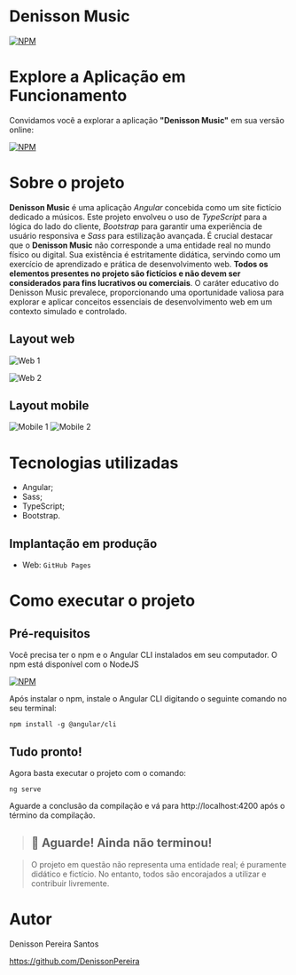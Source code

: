 # Denisson Music

[![NPM](https://img.shields.io/npm/l/react)](https://github.com/DenissonPereira/denisson-music/blob/main/LICENSE) 

# Explore a Aplicação em Funcionamento

Convidamos você a explorar a aplicação **"Denisson Music"** em sua versão online: 

[![NPM](https://img.shields.io/badge/Clique%20Aqui-8A2BE2)](https://denissonpereira.github.io/denisson-music/home)

# Sobre o projeto

**Denisson Music** é uma aplicação *Angular* concebida como um site fictício dedicado a músicos. Este projeto envolveu o uso de *TypeScript* para a lógica do lado do cliente, *Bootstrap* para garantir uma experiência de usuário responsiva e *Sass* para estilização avançada. É crucial destacar que o **Denisson Music** não corresponde a uma entidade real no mundo físico ou digital. Sua existência é estritamente didática, servindo como um exercício de aprendizado e prática de desenvolvimento web. **Todos os elementos presentes no projeto são fictícios e não devem ser considerados para fins lucrativos ou comerciais**. O caráter educativo do Denisson Music prevalece, proporcionando uma oportunidade valiosa para explorar e aplicar conceitos essenciais de desenvolvimento web em um contexto simulado e controlado.

## Layout web
![Web 1](./public/denis-music.gif) 

![Web 2](./public/web2.png) 

## Layout mobile
![Mobile 1](./public/mob1.jpg) ![Mobile 2](./public/mob2.jpg)

# Tecnologias utilizadas

- Angular;
- Sass;
- TypeScript;
- Bootstrap.

## Implantação em produção

- Web: `GitHub Pages`

# Como executar o projeto

## Pré-requisitos

Você precisa ter o npm e o Angular CLI instalados em seu computador. O npm está disponível com o NodeJS 

[![NPM](https://img.shields.io/badge/Clique%20Aqui-00FF00)](https://nodejs.org/en)

Após instalar o npm, instale o Angular CLI digitando o seguinte comando no seu terminal:

```
npm install -g @angular/cli
```

## Tudo pronto!

Agora basta executar o projeto com o comando:

```
ng serve
```

Aguarde a conclusão da compilação e vá para http://localhost:4200 após o término da compilação.

>## 🚨 Aguarde! Ainda não terminou!

>O projeto em questão não representa uma entidade real; é puramente didático e fictício. No entanto, todos são encorajados a utilizar e contribuir livremente.

# Autor

Denisson Pereira Santos

https://github.com/DenissonPereira